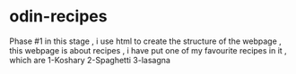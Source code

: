 # odin-recipes
Phase #1
in this stage , i use html to create the structure of the webpage , this webpage 
is about recipes , i have put one of my favourite recipes in it , which are 
1-Koshary 2-Spaghetti 3-lasagna